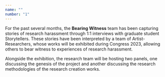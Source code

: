 ```yaml
---
name: "" 
number: "1"
---
```


For the past several months, the **Bearing Witness** team has been capturing stories of research harassment through 1:1 interviews with graduate student Storytellers. These stories have been interpreted by a team of Artist-Researchers, whose works will be exhibited during Congress 2023, allowing others to bear witness to experiences of research harassment.
 
Alongside the exhibition, the research team will be hosting two panels, one discussing the genesis of the project and another discussing the research methodologies of the research creation works. 